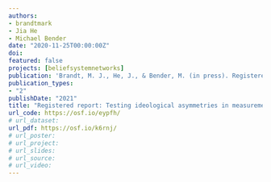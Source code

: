 ```yaml
---
authors:
- brandtmark
- Jia He
- Michael Bender
date: "2020-11-25T00:00:00Z"
doi:
featured: false
projects: [beliefsystemnetworks]
publication: 'Brandt, M. J., He, J., & Bender, M. (in press). Registered report: Testing ideological asymmetries in measurement invariance. *Assessment*.'
publication_types:
- "2"
publishDate: "2021"
title: "Registered report: Testing ideological asymmetries in measurement invariance"
url_code: https://osf.io/eypfh/
# url_dataset:
url_pdf: https://osf.io/k6rnj/
# url_poster:
# url_project:
# url_slides:
# url_source:
# url_video:
---
```


